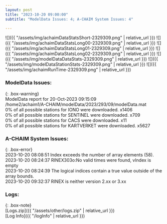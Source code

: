 ```yaml
---
layout: post
title: "2023-10-20 09:00:00"
subtitle: "ModelData Issues: 4; A-CHAIM System Issues: 4"

---
```


![]({{ "/assets/img/achaimDataStatsShort-2329309.png" | relative_url }})
![]({{ "/assets/img/achaimDataStatsLong00-2329309.png" | relative_url }})
![]({{ "/assets/img/achaimDataStatsLong01-2329309.png" | relative_url }})
![]({{ "/assets/img/achaimDataStatsLong02-2329309.png" | relative_url }})
![]({{ "/assets/img/modelDataDataStats-2329309.png" | relative_url }})
![]({{ "/assets/img/modelDataStationStats-2329309.png" | relative_url }})
![]({{ "/assets/img/achaimRunTime-2329309.png" | relative_url }})


### ModelData Issues:  
  
{: .box-warning}  
 ModelData report for 20-Oct-2023 09:15:09   
 /home2/achaim1/A-CHAIM/modelData/2023/293/09/modelData.mat   
 0% of all possible stations for IONO were downloaded. x1406   
 0% of all possible stations for SENTINEL were downloaded. x709   
 0% of all possible stations for CACS were downloaded. x11   
 0% of all possible stations for KARTVERKET were downloaded. x5627   
  
### A-CHAIM System Issues:  
  
{: .box-error}  
2023-10-20 08:08:51 Index exceeds the number of array elements (58).  
2023-10-20 08:24:37 RINEX303o:No valid times were found, vIndex is empty  
2023-10-20 08:24:39 The logical indices contain a true value outside of the array bounds.  
2023-10-20 09:32:37 RINEX is neither version 2.xx or 3.xx  

### Logs:  
  
{: .box-note}  
[Logs.zip]({{ "/assets/other/logs.zip" | relative_url }})  
[Log Info]({{ "/logInfo" | relative_url }})  
